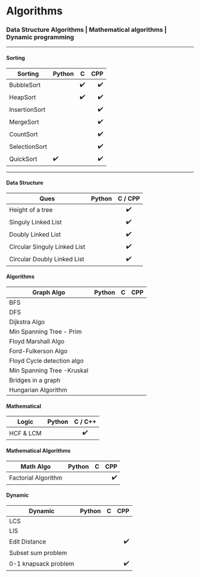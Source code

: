 # Algorithms
### Data Structure Algorithms | Mathematical algorithms | Dynamic programming

---
#### Sorting

|  Sorting       | Python        | C              |CPP          |
|--------------- |:-------------| :-------------:|------------------:|
| BubbleSort |               |   ✔️              |  ✔️            |
|HeapSort |               |      ✔️           |    ✔️️         |
|InsertionSort|               |                 | ✔️          |
|MergeSort|               |               |       ✔️       |
|CountSort|               |                 |     ✔️         |
|SelectionSort|               |                 | ✔️            |
| QuickSort|      ✔️          |                 |  ✔️           |

---
#### Data Structure
|  Ques       | Python        | C  / CPP            |
|--------------- |:-------------| :-------------:|
| Height of a tree |               |   ✔️           |
| Singuly Linked List |               |   ✔️           |
| Doubly Linked List |               |   ✔️           |
| Circular Singuly Linked List |               |   ✔️           |
| Circular Doubly Linked List |               |   ✔️           |

#### Algorithms
|  Graph Algo       | Python        | C              |CPP          |
|--------------- |:-------------| :-------------:|------------------:|
| BFS |               |                |              |
| DFS |               |                |              |
| Dijkstra Algo|               |                 |            |
| Min Spanning Tree - Prim|            |               |         |
| Floyd Marshall Algo|          |                 |              |
| Ford-Fulkerson Algo|          |                 |              |
| Floyd Cycle detection algo|   |                 |              |
| Min Spanning Tree -Kruskal|   |                 |              |
| Bridges in a graph|          |                 |              |
| Hungarian Algorithm|   |                 |              |

#### Mathematical
|  Logic          | Python        | C / C++      |
|-----------------|:--------------|:------------:|
| HCF & LCM |               |   ✔️              |

#### Mathematical Algorithms

|  Math Algo       | Python        | C              |CPP          |
|--------------- |:-------------| :-------------:|------------------:|
|Factorial Algorithm |               |                 |   ✔️         |

#### Dynamic 
|  Dynamic       | Python        | C              |CPP          |
|--------------- |:-------------| :-------------:|------------------:|
|LCS |               |                |              |
|LIS |               |                |              |
|Edit Distance|               |                 |   ✔️         |
|Subset sum problem|            |               |         |
| 0-1 knapsack problem|               |                 | ✔️       |

